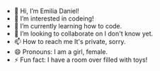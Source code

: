 - 👋 Hi, I’m Emilia Daniel!
- 👀 I’m interested in codeing!
- 🌱 I’m currently learning how to code.
- 💞️ I’m looking to collaborate on I don't know yet.
- 📫 How to reach me It's private, sorry.
- 😄 Pronouns: I am a girl, female.
- ⚡ Fun fact: I have a room over filled with toys!

<!---
emiliadaniel/emiliadaniel is a ✨ special ✨ repository because its `README.md` (this file) appears on your GitHub profile.
You can click the Preview link to take a look at your changes.
--->
